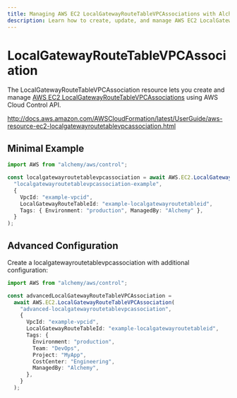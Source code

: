 ```yaml
---
title: Managing AWS EC2 LocalGatewayRouteTableVPCAssociations with Alchemy
description: Learn how to create, update, and manage AWS EC2 LocalGatewayRouteTableVPCAssociations using Alchemy Cloud Control.
---
```


# LocalGatewayRouteTableVPCAssociation

The LocalGatewayRouteTableVPCAssociation resource lets you create and manage [AWS EC2 LocalGatewayRouteTableVPCAssociations](https://docs.aws.amazon.com/ec2/latest/userguide/) using AWS Cloud Control API.

http://docs.aws.amazon.com/AWSCloudFormation/latest/UserGuide/aws-resource-ec2-localgatewayroutetablevpcassociation.html

## Minimal Example

```ts
import AWS from "alchemy/aws/control";

const localgatewayroutetablevpcassociation = await AWS.EC2.LocalGatewayRouteTableVPCAssociation(
  "localgatewayroutetablevpcassociation-example",
  {
    VpcId: "example-vpcid",
    LocalGatewayRouteTableId: "example-localgatewayroutetableid",
    Tags: { Environment: "production", ManagedBy: "Alchemy" },
  }
);
```

## Advanced Configuration

Create a localgatewayroutetablevpcassociation with additional configuration:

```ts
import AWS from "alchemy/aws/control";

const advancedLocalGatewayRouteTableVPCAssociation =
  await AWS.EC2.LocalGatewayRouteTableVPCAssociation(
    "advanced-localgatewayroutetablevpcassociation",
    {
      VpcId: "example-vpcid",
      LocalGatewayRouteTableId: "example-localgatewayroutetableid",
      Tags: {
        Environment: "production",
        Team: "DevOps",
        Project: "MyApp",
        CostCenter: "Engineering",
        ManagedBy: "Alchemy",
      },
    }
  );
```

